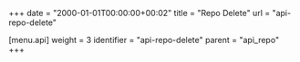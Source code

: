 +++
date = "2000-01-01T00:00:00+00:02"
title = "Repo Delete"
url = "api-repo-delete"

[menu.api]
  weight = 3
  identifier = "api-repo-delete"
  parent = "api_repo"
+++
